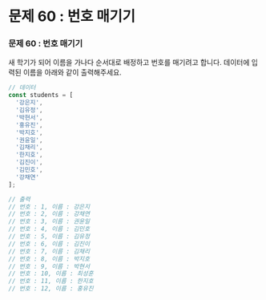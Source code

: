 # 문제 60 : 번호 매기기

### 문제 60 : 번호 매기기

새 학기가 되어 이름을 가나다 순서대로 배정하고 번호를 매기려고 합니다. 데이터에 입력된 이름을 아래와 같이 출력해주세요.

```javascript
// 데이터
const students = [
  '강은지',
  '김유정',
  '박현서',
  '홍유진',
  '박지호',
  '권윤일',
  '김채리',
  '한지호',
  '김진이',
  '김민호',
  '강채연'
];

// 출력
// 번호 : 1, 이름 : 강은지
// 번호 : 2, 이름 : 강채연
// 번호 : 3, 이름 : 권윤일
// 번호 : 4, 이름 : 김민호
// 번호 : 5, 이름 : 김유정
// 번호 : 6, 이름 : 김진이
// 번호 : 7, 이름 : 김채리
// 번호 : 8, 이름 : 박지호
// 번호 : 9, 이름 : 박현서
// 번호 : 10, 이름 : 최성훈
// 번호 : 11, 이름 : 한지호
// 번호 : 12, 이름 : 홍유진
```

